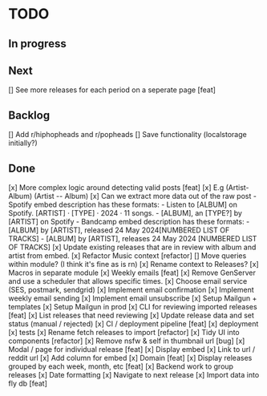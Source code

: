 # TODO

## In progress

## Next

[] See more releases for each period on a seperate page [feat]

## Backlog

[] Add r/hiphopheads and r/popheads
[] Save functionality (localstorage initially?)

## Done

[x] More complex logic around detecting valid posts [feat]
    [x] E.g (Artist- Album) (Artist -- Album)
    [x] Can we extract more data out of the raw post
     - Spotify embed description has these formats: 
       - Listen to [ALBUM] on Spotify. [ARTIST] · [TYPE] · 2024 · 11 songs.
       - [ALBUM], an [TYPE?] by [ARTIST] on Spotify
     - Bandcamp embed description has these formats: 
        - [ALBUM] by [ARTIST], released 24 May 2024[NUMBERED LIST OF TRACKS]
        - [ALBUM] by [ARTIST], releases 24 May 2024 [NUMBERED LIST OF TRACKS]
    [x] Update existing releases that are in review with album and artist from embed.
[x] Refactor Music context [refactor]
    [] Move queries within module? (I think it's fine as is rn)
    [x] Rename context to Releases?
    [x] Macros in separate module
[x] Weekly emails [feat]
    [x] Remove GenServer and use a scheduler that allows specific times.
    [x] Choose email service (SES, postmark, sendgrid)
    [x] Implement email confirmation
    [x] Implement weekly email sending 
    [x] Implement email unsubscribe
    [x] Setup Mailgun + templates
    [x] Setup Mailgun in prod
[x] CLI for reviewing imported releases [feat]
    [x] List releases that need reviewing
    [x] Update release data and set status (manual / rejected)
[x] CI / deployment pipeline [feat]
    [x] deployment
    [x] tests
[x] Rename fetch releases to import [refactor]
[x] Tidy UI into components [refactor]
[x] Remove nsfw & self in thumbnail url [bug]
[x] Modal / page for individual release [feat]
    [x] Display embed
    [x] Link to url / reddit url
    [x] Add column for embed
[x] Domain [feat]
[x] Display releases grouped by each week, month, etc [feat]
    [x] Backend work to group releases
    [x] Date formatting
    [x] Navigate to next release
[x] Import data into fly db [feat]
